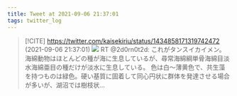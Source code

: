 ```yaml
---
title: Tweet at 2021-09-06 21:37:01
tags: twitter_log
---
```


> [!CITE] https://twitter.com/kaisekiriu/status/1434858171319742472 (2021-09-06 21:37:01)
> ![](https://twitter.com/kaisekiriu/status/1434858171319742472)
> RT @2d0rn0t2d: これがタンスイカイメン。
> 海綿動物はほとんどの種が海に生息しているが、尋常海綿綱単骨海綿目淡水海綿亜目の種だけが淡水に生息している。
> 色は白〜薄黄色で、共生藻を持つものは緑色。硬い基質に固着して同心円状に群体を発達させる場合が多いが、湖沼では樹枝状…
